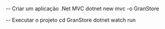 -- Criar um aplicação .Net MVC
dotnet new mvc -o GranStore

-- Executar o projeto
cd GranStore
dotnet watch run 

